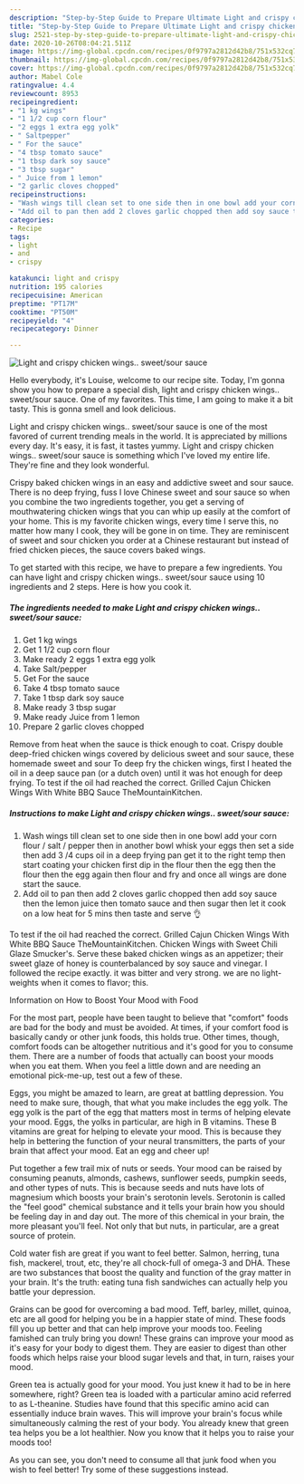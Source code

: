 ```yaml
---
description: "Step-by-Step Guide to Prepare Ultimate Light and crispy chicken wings.. sweet/sour sauce"
title: "Step-by-Step Guide to Prepare Ultimate Light and crispy chicken wings.. sweet/sour sauce"
slug: 2521-step-by-step-guide-to-prepare-ultimate-light-and-crispy-chicken-wings-sweet-sour-sauce
date: 2020-10-26T08:04:21.511Z
image: https://img-global.cpcdn.com/recipes/0f9797a2812d42b8/751x532cq70/light-and-crispy-chicken-wings-sweetsour-sauce-recipe-main-photo.jpg
thumbnail: https://img-global.cpcdn.com/recipes/0f9797a2812d42b8/751x532cq70/light-and-crispy-chicken-wings-sweetsour-sauce-recipe-main-photo.jpg
cover: https://img-global.cpcdn.com/recipes/0f9797a2812d42b8/751x532cq70/light-and-crispy-chicken-wings-sweetsour-sauce-recipe-main-photo.jpg
author: Mabel Cole
ratingvalue: 4.4
reviewcount: 8953
recipeingredient:
- "1 kg wings"
- "1 1/2 cup corn flour"
- "2 eggs 1 extra egg yolk"
- " Saltpepper"
- " For the sauce"
- "4 tbsp tomato sauce"
- "1 tbsp dark soy sauce"
- "3 tbsp sugar"
- " Juice from 1 lemon"
- "2 garlic cloves chopped"
recipeinstructions:
- "Wash wings till clean set to one side then in one bowl add your corn flour / salt / pepper then in another bowl whisk your eggs then set a side then add 3 /4 cups oil in a deep frying pan get it to the right temp then start coating your chicken first dip in the flour then the egg then the flour then the egg again then flour and fry and once all wings are done start the sauce."
- "Add oil to pan then add 2 cloves garlic chopped then add soy sauce then the lemon juice then tomato sauce and then sugar then let it cook on a low heat for 5 mins then taste and serve 👌"
categories:
- Recipe
tags:
- light
- and
- crispy

katakunci: light and crispy 
nutrition: 195 calories
recipecuisine: American
preptime: "PT17M"
cooktime: "PT50M"
recipeyield: "4"
recipecategory: Dinner

---
```



![Light and crispy chicken wings.. sweet/sour sauce](https://img-global.cpcdn.com/recipes/0f9797a2812d42b8/751x532cq70/light-and-crispy-chicken-wings-sweetsour-sauce-recipe-main-photo.jpg)

Hello everybody, it's Louise, welcome to our recipe site. Today, I'm gonna show you how to prepare a special dish, light and crispy chicken wings.. sweet/sour sauce. One of my favorites. This time, I am going to make it a bit tasty. This is gonna smell and look delicious.

Light and crispy chicken wings.. sweet/sour sauce is one of the most favored of current trending meals in the world. It is appreciated by millions every day. It's easy, it is fast, it tastes yummy. Light and crispy chicken wings.. sweet/sour sauce is something which I've loved my entire life. They're fine and they look wonderful.

Crispy baked chicken wings in an easy and addictive sweet and sour sauce. There is no deep frying, fuss I love Chinese sweet and sour sauce so when you combine the two ingredients together, you get a serving of mouthwatering chicken wings that you can whip up easily at the comfort of your home. This is my favorite chicken wings, every time I serve this, no matter how many I cook, they will be gone in on time. They are reminiscent of sweet and sour chicken you order at a Chinese restaurant but instead of fried chicken pieces, the sauce covers baked wings.


To get started with this recipe, we have to prepare a few ingredients. You can have light and crispy chicken wings.. sweet/sour sauce using 10 ingredients and 2 steps. Here is how you cook it.

<!--inarticleads1-->

##### The ingredients needed to make Light and crispy chicken wings.. sweet/sour sauce:

1. Get 1 kg wings
1. Get 1 1/2 cup corn flour
1. Make ready 2 eggs 1 extra egg yolk
1. Take  Salt/pepper
1. Get  For the sauce
1. Take 4 tbsp tomato sauce
1. Take 1 tbsp dark soy sauce
1. Make ready 3 tbsp sugar
1. Make ready  Juice from 1 lemon
1. Prepare 2 garlic cloves chopped


Remove from heat when the sauce is thick enough to coat. Crispy double deep-fried chicken wings covered by delicious sweet and sour sauce, these homemade sweet and sour To deep fry the chicken wings, first I heated the oil in a deep sauce pan (or a dutch oven) until it was hot enough for deep frying. To test if the oil had reached the correct. Grilled Cajun Chicken Wings With White BBQ Sauce TheMountainKitchen. 

<!--inarticleads2-->

##### Instructions to make Light and crispy chicken wings.. sweet/sour sauce:

1. Wash wings till clean set to one side then in one bowl add your corn flour / salt / pepper then in another bowl whisk your eggs then set a side then add 3 /4 cups oil in a deep frying pan get it to the right temp then start coating your chicken first dip in the flour then the egg then the flour then the egg again then flour and fry and once all wings are done start the sauce.
1. Add oil to pan then add 2 cloves garlic chopped then add soy sauce then the lemon juice then tomato sauce and then sugar then let it cook on a low heat for 5 mins then taste and serve 👌


To test if the oil had reached the correct. Grilled Cajun Chicken Wings With White BBQ Sauce TheMountainKitchen. Chicken Wings with Sweet Chili Glaze Smucker&#39;s. Serve these baked chicken wings as an appetizer; their sweet glaze of honey is counterbalanced by soy sauce and vinegar. I followed the recipe exactly. it was bitter and very strong. we are no light-weights when it comes to flavor; this. 

Information on How to Boost Your Mood with Food


For the most part, people have been taught to believe that "comfort" foods are bad for the body and must be avoided. At times, if your comfort food is basically candy or other junk foods, this holds true. Other times, though, comfort foods can be altogether nutritious and it's good for you to consume them. There are a number of foods that actually can boost your moods when you eat them. When you feel a little down and are needing an emotional pick-me-up, test out a few of these.

Eggs, you might be amazed to learn, are great at battling depression. You need to make sure, though, that what you make includes the egg yolk. The egg yolk is the part of the egg that matters most in terms of helping elevate your mood. Eggs, the yolks in particular, are high in B vitamins. These B vitamins are great for helping to elevate your mood. This is because they help in bettering the function of your neural transmitters, the parts of your brain that affect your mood. Eat an egg and cheer up!

Put together a few trail mix of nuts or seeds. Your mood can be raised by consuming peanuts, almonds, cashews, sunflower seeds, pumpkin seeds, and other types of nuts. This is because seeds and nuts have lots of magnesium which boosts your brain's serotonin levels. Serotonin is called the "feel good" chemical substance and it tells your brain how you should be feeling day in and day out. The more of this chemical in your brain, the more pleasant you'll feel. Not only that but nuts, in particular, are a great source of protein.

Cold water fish are great if you want to feel better. Salmon, herring, tuna fish, mackerel, trout, etc, they're all chock-full of omega-3 and DHA. These are two substances that boost the quality and function of the gray matter in your brain. It's the truth: eating tuna fish sandwiches can actually help you battle your depression. 

Grains can be good for overcoming a bad mood. Teff, barley, millet, quinoa, etc are all good for helping you be in a happier state of mind. These foods fill you up better and that can help improve your moods too. Feeling famished can truly bring you down! These grains can improve your mood as it's easy for your body to digest them. They are easier to digest than other foods which helps raise your blood sugar levels and that, in turn, raises your mood.

Green tea is actually good for your mood. You just knew it had to be in here somewhere, right? Green tea is loaded with a particular amino acid referred to as L-theanine. Studies have found that this specific amino acid can essentially induce brain waves. This will improve your brain's focus while simultaneously calming the rest of your body. You already knew that green tea helps you be a lot healthier. Now you know that it helps you to raise your moods too!

As you can see, you don't need to consume all that junk food when you wish to feel better! Try  some  of  these  suggestions  instead.

